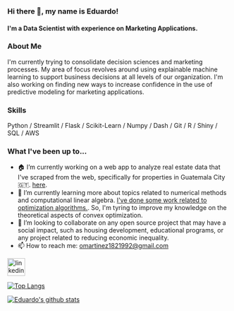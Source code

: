 ### Hi there 👋, my name is Eduardo!

#### I'm a Data Scientist with experience on Marketing Applications. 

### About Me
I'm currently trying to consolidate decision sciences and marketing processes. My area of focus revolves around using explainable machine learning to support business decisions at all levels of our organization. I'm also working on finding new ways to increase confidence in the use of predictive modeling for marketing applications.

### Skills
Python / Streamlit / Flask / Scikit-Learn / Numpy / Dash / Git / R / Shiny / SQL / AWS

### What I've been up to...

- 🏠 I’m currently working on a web app to analyze real estate data that I've scraped from the web, specifically for properties in Guatemala City 🇬🇹. [here](http://guatemalaviva.com/).
- 🌱 I’m currently learning more about topics related to numerical methods and computational linear algebra.
 [I've done some work related to optimization algorithms.](https://github.com/omartinez182/numerical-methods-and-algorithms). So, I'm tyring to improve my knowledge on the theoretical aspects of convex optimization.
- 👯 I’m looking to collaborate on any open source project that may have a social impact, such as housing development, educational programs, or any project related to reducing economic inequality.
- 📫 How to reach me: omartinez1821992@gmail.com


[<img src='https://cdn.jsdelivr.net/npm/simple-icons@3.0.1/icons/linkedin.svg' alt='linkedin' height='40'>](https://www.linkedin.com/in/omarmartinez182/)  

<!--
**omartinez182/omartinez182** is a ✨ _special_ ✨ repository because its `README.md` (this file) appears on your GitHub profile.

Here are some ideas to get you started:

- 🔭 I’m currently working on ...
- 🌱 I’m currently learning ...
👯 I’m looking to collaborate on- 🤔 I’m looking for help with ...
- 💬 Ask me about ...
- 📫 How to reach me: ...
- 😄 Pronouns: ...
- ⚡ Fun fact: ...
-->

[![Top Langs](https://github-readme-stats.vercel.app/api/top-langs/?username=omartinez182&theme=gradient)](https://github.com/omartinez182/github-readme-stats)

[![Eduardo's github stats](https://github-readme-stats.vercel.app/api?username=omartinez182&theme=gradient)](https://github.com/omartinez182/github-readme-stats)
